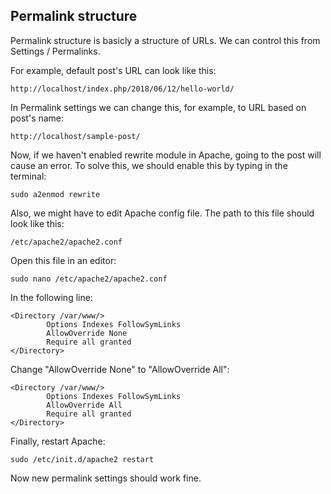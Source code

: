 ## Permalink structure

Permalink structure is basicly a structure of URLs. We can control this from Settings / Permalinks.

For example, default post's URL can look like this:

	http://localhost/index.php/2018/06/12/hello-world/

In Permalink settings we can change this, for example, to URL based on post's name:

	http://localhost/sample-post/

Now, if we haven't enabled rewrite module in Apache, going to the post will cause an error. To solve this, we should enable this by typing in the terminal:

	sudo a2enmod rewrite

Also, we might have to edit Apache config file. The path to this file should look like this:

	/etc/apache2/apache2.conf

Open this file in an editor:

	sudo nano /etc/apache2/apache2.conf

In the following line:

	<Directory /var/www/>
    		Options Indexes FollowSymLinks
    		AllowOverride None
    		Require all granted
	</Directory>

Change "AllowOverride None" to "AllowOverride All":

	<Directory /var/www/>
    		Options Indexes FollowSymLinks
    		AllowOverride All
    		Require all granted
	</Directory>

	
Finally, restart Apache:

	sudo /etc/init.d/apache2 restart

Now new permalink settings should work fine.
